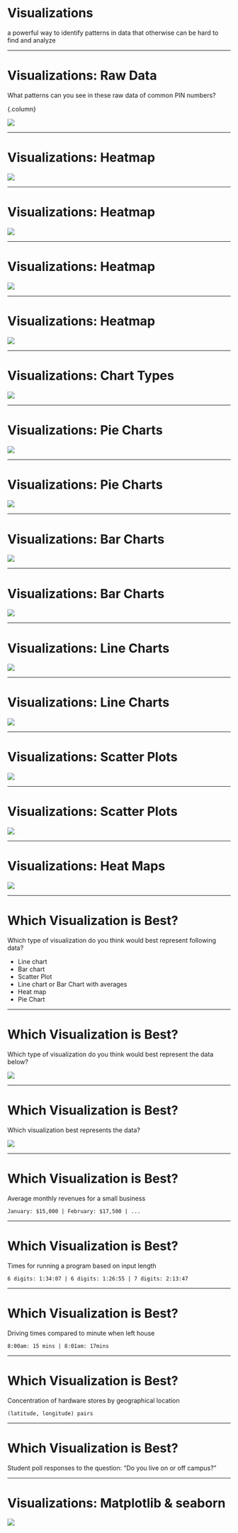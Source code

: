 # Visualizations

a powerful way to identify patterns in data that otherwise can be hard to find and analyze

<!--
One of the most important things in machine learning is understanding your
dataset. Visualizations provide us with a powerful tool to analyze and gather
patterns to better understand our datasets. There are many varieties of
visualizations, and in this lecture we will go over some of the most common
visualizations. We will show scenarios when each visualization is useful.

To start, we want to examine a scenario when a visualization is particularly helpful.
-->

---

# Visualizations: Raw Data

What patterns can you see in these raw data of common PIN numbers?

{.column}

![](res/pins.png)

<!--
Here you can see a dataset containing PIN numbers. Given the raw data shown, can
you see any patterns? 

Not really. You may notice that 1111 is repeated a few times,
but other than that it's difficult.

Image Details:
* [pins.png](http://www.google.com): Copyright Google
-->

---

# Visualizations: Heatmap

![](res/heatmap.png)

<!--
Here we have a heatmap of the PIN numbers in the previous dataset. The first two
digits are along the x-axis and the last two digits are along the y-axis. In
this particular map yellow means that the pattern occurs more often.

What patterns do you see?

Note that the dark square on the right represents a very unpopular PIN.

Image Details:
* [heatmap.png](http://www.google.com): Copyright Google
-->

---

# Visualizations: Heatmap

![](res/heatmap-repeat.png)

<!--
Here we see that repeated pairs of numbers are common. This is shown by the
diagonal line.

Image Details:
* [heatmap-repeat.png](http://www.google.com): Copyright Google
-->

---

# Visualizations: Heatmap

![](res/heatmap-year.png)

<!--
Here we see that using a year in the 1900s is pretty common too.

Image Details:
* [heatmap-year.png](http://www.google.com): Copyright Google
-->

---

# Visualizations: Heatmap

![](res/heatmap-01.png)

<!--
Small numbers are also very popular. There tend to be lots of zeros and ones at
the start and end of PINs.

Image Details:
* [heatmap-01.png](http://www.google.com): Copyright Google
-->

---

# Visualizations: Chart Types

![](res/charts.png)

<!--
There are many different types of charts. This is just a sample of types of
charts that you might see to visualize data.

Image Details:
* [charts.png](http://www.google.com): Copyright Google
-->

---

# Visualizations: Pie Charts

![](res/pie-chart.png)

<!--
Pie Charts are good for representing percentages of a whole. Pie charts are great for representing data that is in the form of fractions adding up to one or percentages adding up to 100. They create a natural comparison between portions of a whole.

Image Details:
* [pie-chart.png)(http://www.google.com): Copyright Google
-->

---

# Visualizations: Pie Charts

![](res/bad-pie-chart.png)

<!--
Pie charts cannot be used for all data, and they can create misleading conclusions.

Problems:
* creating percentages where they're not necessary or helpful, solely to put it into the visualization
* the states have separate budgets, so this visualization indicates correlation when there is none

Think pair share: How could it be better represented?
It would appear better as a bar chart, comparing the pieces side-by-side, rather than as parts of a whole.

Image Details:
* [bad-pie-chart.png](http://www.google.com): Copyright Google
-->

---

# Visualizations: Bar Charts

![](res/bar-chart.png)

<!--
Bar charts can help compare categorical data.

The same data is much easier to see and compare in a bar chart form!

Why:
* You can see the actual number and not the arbitrary percentage because bar charts have axes
* Easier to compare between them, as seeing them side by side gives a better natural comparison

In general bar charts are good for representing categorical data, as the x-axis can be used to represent categories very easily, and the bars create a natural comparison between categories.

Image Details:
* [bar-chart.png](http://www.google.com): Copyright Google
-->

---

# Visualizations: Bar Charts

![](res/bad-bar-chart.png)

<!--
For continuous data, bar charts might not be the best choice.

Problems:
* Unable to put specific times, just within an hour in general. So it could be more specific.
* Unable to gather many trends from this other than which hour had the highest or lowest temperature is most popular
* Hours are continuous, whereas separated bars like this give the impression that for an entire hour the temperature was the same.

Context around it makes it bad; if you want a max from the hours of the temperature, this would be good. But if you want to predict temperatures, etc, this is bad.

Also, usually bar charts go in descending order of size but since these x values have a meaningful ordering we can’t properly construct the chart

Image Details:
* [bad-bar-chart.png](http://www.google.com): Copyright Google
-->

---

# Visualizations: Line Charts

![](res/line-chart.png)

<!--
Line graphs can help estimate missing data points and find trends.

This is a much more useful visualization than the bar chart!

Why:
* Shows a relationship between the two things that is relevant and helpful!
* This relationship can now be fit mathematically
* Now we can estimate missing points and make predictions!
* We can use the meaningful ordering on the x-axis to actually make a prediction, whereas bar charts are usually organized in decrementing order of size.

In general for data that could be well fit with a function (i.e. an x,y category where every x has just one correlating y value that strongly correlate in a mathematical way), a line graph is a fantastic choice. It allows you to make inferences on what values would be that weren’t in the original dataset, expanding your ability to analyze your data.

Image Details:
* [line-chart.png](http://www.google.com): Copyright Google
-->

---

# Visualizations: Line Charts

![](res/bad-line-chart.png)

<!--
When there are multiple data points for the same place on the x-axis, line charts are not as useful.

Problems:
* Students with different study habits will have different GPAs, despite studying the same amoun, and vice versa. A visualization with a continuous line masks these values.
  * These values could have been interesting to analyze and -- without losing the ability to see other trends -- this can be encapsulated in other visualizations.
* Indicates a continuous correlation where there might not be one.
  * Ex. Does an extra ½ hour of work per day really boost you an extra little bit on GPA, or is it actually that you have to jump to a whole hour?
  * These gaps are missing when seeing it as a continuous line.

Image Details:
* [bad-line-chart.png](http://www.google.com): Copyright Google
-->

---

# Visualizations: Scatter Plots

![](res/scatter-plot.png)

<!--
Scatterplots can help show correlations between two variables.

Why:
* Much more clear where the gaps, overlaps, and groups form
* We are still able to grasp the general trends (lose very little value) without the line and now we also have more possibilities for analysis!

In general if you have x,y data where you have multiple y values for every x, a scatter plot is a good choice as it allows you to see all the data clearly and doesn’t average out y values for a given x like a line graph would.

Image Details:
* [scatter-plot.png](http://www.google.com): Copyright Google
-->

---

# Visualizations: Scatter Plots

![](res/bad-scatter-plot.png)

<!--
When there is too much data, a scatterplot will not be useful.

Problems:
* Too many points to draw conclusions
* There may be a higher concentration of points in some areas, but in this format we cannot tell

Image Details:
* [bad-scatter-plot.png](http://www.google.com): Copyright Google
-->

---

# Visualizations: Heat Maps

![](res/heat-map.png)

<!--
Heatmaps are good for visualizing concentrated, continuous data.

Why:
* We can now see the maximums and minimum amounts, where before we could only estimate
* We can better analyze trends when we know the concentrations of points in each area

In general heatmaps are good when you have lots of overlapping points in an x,y format. It allows you to see trends in very large datasets, and can often be overlayed on maps or other graphics to show concentrations in an even clearer visual format.

Think Pair Share: We can imagine a heatmap wouldn’t work as well for other types of data. What types wouldn’t be as good with a heatmap?

Answers:
* Categorical data
* Data with a linear (or other basic math) correlation (an x,y category that strongly correlate in a mathematically easy to fit way)
* Data with representing different proportions of a whole (percentages)

Image Details:
* [heat-map.png](http://www.google.com): Copyright Google
-->

---

# Which Visualization is Best?

Which type of visualization do you think would best represent following data?

* Line chart
* Bar chart
* Scatter Plot
* Line chart or Bar Chart with averages
* Heat map
* Pie Chart

<!--

Think pair share: Discuss the possible charts that would be good for each of these types of data. 

*It might be helpful to write the following list on the board, or have the students take notes, so they can reference it during their discussions with peers.*

* Line chart or bar chart depending on scope of the data
* Scatter Plot
* Line chart or Bar Chart w/averages?
* Heat map - maybe on a US map
* Pie Chart

-->

---

# Which Visualization is Best?

Which type of visualization do you think would best represent the data below?

![](res/candy-count.png)

<!--
Quickly look at the data come up with a prediction for which type of visualization should be used.

Image Details:
* [candy-count.png](http://www.google.com): Copyright Google
-->

---

# Which Visualization is Best?

Which visualization best represents the data?

![](res/candy-count-charts.png)

<!--
Think pair share: Which visualizations work well? Which work poorly?

Pie Chart - could work, good if you want to see how the bag has been portioned out as a whole
Bar Chart - could work, good because the data is categorical better for analysis between individual candy types
Scatter Plot - not good, draws correlation + x axis has no meaningful ordering
Line Graph - not good, draw a correlation where there is none in the space between chocolate types - masks the true values

Image Details:
* [candy-count-charts.png](http://www.google.com): Copyright Google
-->

---

# Which Visualization is Best?

Average monthly revenues for a small business

```
January: $15,000 | February: $17,500 | ...
```

<!--
What are the possible charts that would be good for this data?

*Line chart or bar chart depending on scope of the data.*
-->

---

# Which Visualization is Best?

Times for running a program based on input length

```
6 digits: 1:34:07 | 6 digits: 1:26:55 | 7 digits: 2:13:47
```

<!--
What are the possible charts that would be good for this data?

*Scatter plot*
-->

---

# Which Visualization is Best?

Driving times compared to minute when left house

```
8:00am: 15 mins | 8:01am: 17mins
```

<!--
What are the possible charts that would be good for this data?

*Line chart or bar chart with averages*
-->

---

# Which Visualization is Best?

Concentration of hardware stores by geographical location

```
(latitude, longitude) pairs
```

<!--
What are the possible charts that would be good for this data?

*Heat map, possibly geographical heat map*
-->

---

# Which Visualization is Best?

Student poll responses to the question: “Do you live on or off campus?”

<!--
What are the possible charts that would be good for this data?

*Pie chart*
-->

---

# Visualizations: Matplotlib & seaborn

![](https://matplotlib.org/_static/logo2_compressed.svg)

<!--
So how do we build these visualizations?

There are actually many toolkits for building visualizations that range from
low-level libraries where you are rending shapes manually to automated systems
that you feed data and get a chart back.

One library that you'll often see used in data science is
[Matplotlib](https://matplotlib.org/). Matplotlib is a classic visualization
can produce two-dimensional charts using Python.

Another library that you'll often see is
[seaborn](https://seaborn.pydata.org/). Seaborn is built on top of Matplotlib
and can produce eye-pleasing charts easily.

In the lab you'll get to use both to create the types of charts that we've
discussed in this lecture.

Image Details:
* [logo2_compressed.svg](https://matplotlib.org/): Externally Linked
-->


